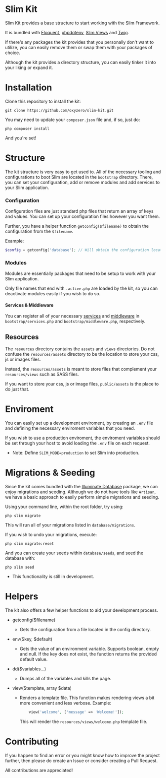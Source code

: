 # Slim Kit

Slim Kit provides a base structure to start working with the Slim Framework.

It is bundled with [Eloquent](https://github.com/illuminate/database), [phpdotenv](https://github.com/vlucas/phpdotenv), [Slim Views](https://github.com/slimphp/Slim-Views) and [Twig](https://github.com/twigphp/Twig).

If there's any packages the kit provides that you personally don't want to utilize, you can easily remove them or swap them with your packages of choice.

Although the kit provides a directory structure, you can easily tinker it into your liking or expand it.

# Installation

Clone this repository to install the kit:

```
git clone https://github.com/oxyzero/slim-kit.git
```

You may need to update your `composer.json` file and, if so, just do:

```
php composer install
```

And you're set!

# Structure

The kit structure is very easy to get used to. All of the necessary tooling and configurations to boot Slim are located in the `bootstrap` directory. There, you can set your configuration, add or remove modules and add services to your Slim application.

### Configuration

Configuration files are just standard php files that return an array of keys and values. You can set up your configuration files however you want them. 

Further, you have a helper function `getconfig($filename)` to obtain the configuration from the `$filename`.

Example:

```php
$config = getconfig('database'); // Will obtain the configuration located in: bootstrap/config/database.php
```

### Modules

Modules are essentially packages that need to be setup to work with your Slim application.

Only file names that end with  `.active.php` are loaded by the kit, so you can deactivate modules easily if you wish to do so.

#### Services & Middleware

You can register all of your necessary [services](http://docs.slimframework.com/di/overview/) and [middleware](http://docs.slimframework.com/middleware/overview/) in `bootstrap/services.php` and `bootstrap/middleware.php`, respectively.

## Resources

The `resources` directory contains the `assets` and `views` directories. Do not confuse the `resources/assets` directory to be the location to store your css, js or images files.

Instead, the `resources/assets` is meant to store files that complement your `resources/views` such as SASS files.

If you want to store your css, js or image files, `public/assets` is the place to do just that.

# Enviroment

You can easily set up a development enviroment, by creating an `.env` file and defining the necessary enviroment variables that you need.

If you wish to use a production enviroment, the enviroment variables should be set through your host to avoid loading the `.env` file on each request.

* Note: Define `SLIM_MODE=production` to set Slim into production.

# Migrations & Seeding

Since the kit comes bundled with the [Illuminate Database](https://github.com/illuminate/database) package, we can enjoy migrations and seeding.
Although we do not have tools like `Artisan`, we have a basic approach to easily perform simple migrations and seeding.

Using your command line, within the root folder, try using:

```
php slim migrate
```

This will run all of your migrations listed in `database/migrations`.

If you wish to undo your migrations, execute:

```
php slim migrate:reset
```

And you can create your seeds within `database/seeds`, and seed the database with:

```
php slim seed
```

* This functionality is still in development.

# Helpers

The kit also offers a few helper functions to aid your development process.

+ getconfig($filename)
    + Gets the configuration from a file located in the config directory.

+ env($key, $default)
    + Gets the value of an environment variable. Supports boolean, empty and null.
        If the key does not exist, the function returns the provided default value.

+ dd($variables...)
    + Dumps all of the variables and kills the page.

+ view($template, array $data)
    + Renders a template file. This function makes rendering views a bit more convenient and less verbose. Example:

        ```php
            view('welcome', ['message' => 'Welcome!']);
        ```

        This will render the `resources/views/welcome.php` template file.

# Contributing

If you happen to find an error or you might know how to improve the project further, then please do create an Issue or consider creating a Pull Request.

All contributions are appreciated!
